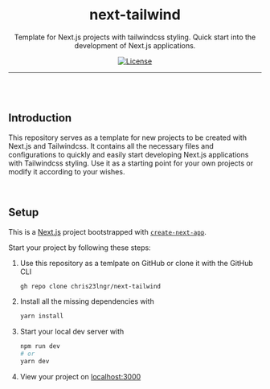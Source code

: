<h1 align="center">
  next-tailwind
</h1>

<p align="center">
  Template for Next.js projects with tailwindcss styling. Quick start into the development of Next.js applications.
</p>

<p align="center">
    <a href="https://github.com/chris23lngr/next-tailwind/blob/master/LICENSE"><img src="https://img.shields.io/github/license/chris23lngr/next-tailwind" alt="License"></a>
    
</p>

---

<br />
<br />

## Introduction

This repository serves as a template for new projects to be created with Next.js and Tailwindcss. It contains all the necessary files and configurations to quickly and easily start developing Next.js applications with Tailwindcss styling. Use it as a starting point for your own projects or modify it according to your wishes.

<br />

## Setup

This is a [Next.js](https://nextjs.org/) project bootstrapped with [`create-next-app`](https://github.com/vercel/next.js/tree/canary/packages/create-next-app).

Start your project by following these steps:

1. Use this repository as a temlpate on GitHub or clone it with the GitHub CLI

   ```bash
   gh repo clone chris23lngr/next-tailwind
   ```

2. Install all the missing dependencies with

   ```bash
   yarn install
   ```

3. Start your local dev server with

   ```bash
   npm run dev
   # or
   yarn dev
   ```

4. View your project on [localhost:3000](http://localhost:3000/)
